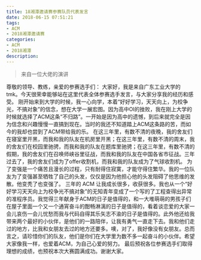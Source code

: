 ```yaml
---
title: 18湘潭邀请赛参赛队员代表发言
date: 2018-06-15 07:51:21
tags:
- ACM
- 2018湘潭邀请赛
categories:
- ACM
- 2018湘潭
description:
---
```

> 来自一位大佬的演讲

尊敬的领导、教练，亲爱的参赛选手们：
大家好，我是来自广东工业大学的tmk。今天很荣幸能够站在这里代表全体参赛选手发言，与大家分享我的经历和感受。
刚开始来到大学的时候，我一心向学，本着“好好学习，天天向上，为校争光，不搞对象”的信念，想在大学一展宏图。因为高中OI的挫败，我在刚上大学的时候就选择了ACM这条“不归路”。一开始是因为高中的遗憾，到后来就完全是因为信念和兴趣慢慢一直搞到现在。当时的我还不知道踏上ACM这条路的苦，而如今的我却也尝到了ACM带给我的乐。
在这三年里，有数不清的夜晚，我的舍友们在寝室里开黑，而我和我的队友在机房里开黑；在这三年里，有数不清的周末，我的舍友们在校园里驰骋，而我和我的队友在题库里驰骋；在这三年里，有数不清的假期，我的舍友们在召唤师峡谷里征战，而我和我的队友在中国各省市征战。三年过去了，我的舍友们成为了offer收割机，而我和我的队友成为了气球收割机。
为了变强是一个痛苦且漫长的过程，只有耐得住寂寞，才能守得住繁华。我的一位队友为了变强甚至牺牲了自己的头发，仅仅是因为他担心他的头发阻碍了他思维的发散。他变秃了也变强了。
三年的 ACM 让我成长很多，收获很多。我也从一个“好好学习天天向上为校争光不搞对象”的无知青年变成了一个写的了工程查得出异常的准程序员。我觉得三年献身于ACM的日子是值得的，和一大堆萌萌的男孩子们在屋子里面一个又一个通宵奋斗的酣畅淋漓的日子是值得的，看着谈恋爱的大家一会儿哀伤一会儿忧愁而我与代码自得其乐矢志不渝的日子是值得的。此外他还给我带来两个最好的小伙伴，是他们的一路陪伴，让我有勇气一直走下去。我和他们走过的地方，比我和女朋友去过的地方还要多。噢，对了，我好像没有女朋友。总而言之，请珍惜你们的队友，他们是你们在大学里为数不多一起奋斗的小伙伴。希望大家像我一样，也爱着ACM，为自己心爱的努力。
最后预祝各位参赛选手们取得理想的成绩，也预祝本次大赛圆满成功。谢谢大家。
